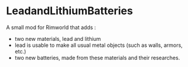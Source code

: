 # LeadandLithiumBatteries
A small mod for Rimworld that adds : 
- two new materials, lead and lithium
- lead is usable to make all usual metal objects (such as walls, armors, etc.)
- two new batteries, made from these materials and their researches.
